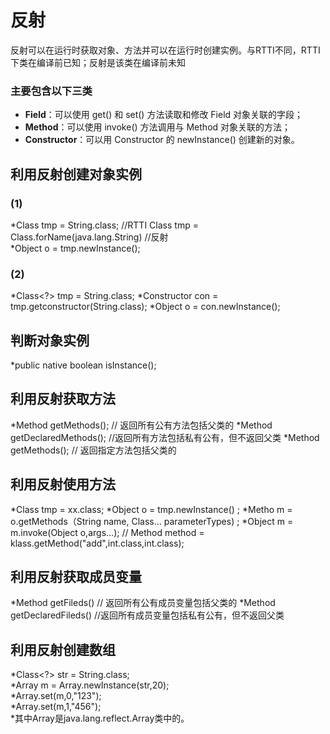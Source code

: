 # 反射
反射可以在运行时获取对象、方法并可以在运行时创建实例。与RTTI不同，RTTI下类在编译前已知；反射是该类在编译前未知    
### 主要包含以下三类
-   **Field**：可以使用 get() 和 set() 方法读取和修改 Field 对象关联的字段；
-   **Method**：可以使用 invoke() 方法调用与 Method 对象关联的方法；
-   **Constructor**：可以用 Constructor 的 newInstance() 创建新的对象。
## 利用反射创建对象实例
### (1)    
*Class<?> tmp = String.class;     //RTTI            
Class<?> tmp = Class.forName(java.lang.String)     //反射     
*Object o = tmp.newInstance();    
### (2)
*Class<?> tmp = String.class;
*Constructor con = tmp.getconstructor(String.class);
*Object o = con.newInstance();
## 判断对象实例
*public native boolean isInstance();
## 利用反射获取方法
*Method getMethods();    // 返回所有公有方法包括父类的
*Method getDeclaredMethods();    //返回所有方法包括私有公有，但不返回父类
*Method getMethods();    // 返回指定方法包括父类的
## 利用反射使用方法
*Class<?> tmp = xx.class;
*Object o = tmp.newInstance() ;
*Metho m = o.getMethods（String name, Class<?>... parameterTypes)   ; 
*Object m = m.invoke(Object o,args...);    //    Method method = klass.getMethod("add",int.class,int.class);
## 利用反射获取成员变量
*Method getFileds()    // 返回所有公有成员变量包括父类的
*Method getDeclaredFileds()    //返回所有成员变量包括私有公有，但不返回父类
## 利用反射创建数组
*Class<?> str = String.class;    
*Array m = Array.newInstance(str,20);    
*Array.set(m,0,"123");    
*Array.set(m,1,"456");    
*其中Array是java.lang.reflect.Array类中的。
